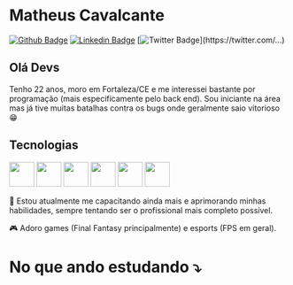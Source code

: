 # Matheus Cavalcante

[![Github Badge](https://img.shields.io/badge/-Github-000?style=flat-square&logo=Github&logoColor=white&link=https://github.com/MatheusCavalc?tab=repositories)](https://github.com/MatheusCavalc?tab=repositories)
[![Linkedin Badge](https://img.shields.io/badge/-LinkedIn-blue?style=flat-square&logo=Linkedin&logoColor=white&link=https://www.linkedin.com/in/matheus-cavalcantedev/)](https://www.linkedin.com/in/matheus-cavalcantedev/)
[![Twitter Badge](https://img.shields.io/badge/-Twitter-1ca0f1?style=flat-square&labelColor=1ca0f1&logo=twitter&logoColor=white&link=https://twitter.com/...)](https://twitter.com/...)

## Olá Devs

Tenho 22 anos, moro em Fortaleza/CE e me interessei bastante por programação (mais especificamente pelo back end). Sou iniciante na área mas já tive muitas batalhas contra os bugs onde geralmente saio vitorioso :grin:

## Tecnologias

<img src="https://cdn.jsdelivr.net/gh/devicons/devicon/icons/html5/html5-original.svg" height="45" width="45" /> <img src="https://cdn.jsdelivr.net/gh/devicons/devicon/icons/css3/css3-original.svg" height="45" width="45" /> <img src="https://cdn.jsdelivr.net/gh/devicons/devicon/icons/php/php-original.svg" height="45" width="45"/> <img src="https://cdn.jsdelivr.net/gh/devicons/devicon/icons/mysql/mysql-original-wordmark.svg" height="45" width="45"/> <img src="https://cdn.jsdelivr.net/gh/devicons/devicon/icons/git/git-original-wordmark.svg" width="45" height="45"/> <img src="https://cdn.jsdelivr.net/gh/devicons/devicon/icons/laravel/laravel-plain-wordmark.svg" width="45" height="45"/>
          
          
:green_book: Estou atualmente me capacitando ainda mais e aprimorando minhas habilidades, sempre tentando ser o profissional mais completo possível.

:video_game: Adoro games (Final Fantasy principalmente) e esports (FPS em geral).

# No que ando estudando :arrow_heading_down:
